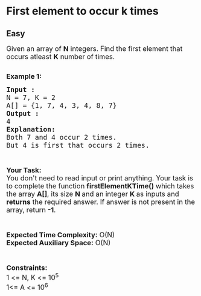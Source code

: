 # First element to occur k times
## Easy
<div class="problem-statement" style="user-select: auto;">
                <p style="user-select: auto;"></p><p style="user-select: auto;"><span style="font-size: 18px; user-select: auto;">Given an array of <strong style="user-select: auto;">N</strong> integers.&nbsp;Find the first element that occurs atleast&nbsp;<strong style="user-select: auto;">K</strong> number of times.</span><br style="user-select: auto;">
&nbsp;</p>

<p style="user-select: auto;"><span style="font-size: 18px; user-select: auto;"><strong style="user-select: auto;">Example 1:</strong></span></p>

<pre style="position: relative; user-select: auto;"><span style="font-size: 18px; user-select: auto;"><strong style="user-select: auto;">Input :</strong>
N = 7, K = 2
A[] = {1, 7, 4, 3, 4, 8, 7}
<strong style="user-select: auto;">Output :</strong>
4
<strong style="user-select: auto;">Explanation:</strong>
Both 7 and 4 occur 2 times. 
But 4 is first that occurs 2 times.</span><div class="open_grepper_editor" title="Edit &amp; Save To Grepper" style="user-select: auto;"></div></pre>

<p style="user-select: auto;">&nbsp;</p>

<p style="user-select: auto;"><span style="font-size: 18px; user-select: auto;"><strong style="user-select: auto;">Your Task:&nbsp;&nbsp;</strong><br style="user-select: auto;">
You don't need to read input or print anything. Your task is to complete the function&nbsp;<strong style="user-select: auto;">firstElementKTime()</strong>&nbsp;which takes the array <strong style="user-select: auto;">A[]</strong>, its size <strong style="user-select: auto;">N </strong>and an integer <strong style="user-select: auto;">K </strong>as inputs and <strong style="user-select: auto;">returns</strong> the required answer. If answer is not present in the array, return <strong style="user-select: auto;">-1</strong>.</span></p>

<p style="user-select: auto;">&nbsp;</p>

<p style="user-select: auto;"><span style="font-size: 18px; user-select: auto;"><strong style="user-select: auto;">Expected Time Complexity:</strong> O(N)<br style="user-select: auto;">
<strong style="user-select: auto;">Expected Auxiliary Space:</strong> O(N)</span></p>

<p style="user-select: auto;">&nbsp;</p>

<p style="user-select: auto;"><span style="font-size: 18px; user-select: auto;"><strong style="user-select: auto;">Constraints:</strong><br style="user-select: auto;">
1 &lt;= N, K &lt;= 10<sup style="user-select: auto;">5</sup><br style="user-select: auto;">
1&lt;= A &lt;= 10<sup style="user-select: auto;">6</sup></span></p>

<p style="user-select: auto;">&nbsp;</p>

<p style="user-select: auto;">&nbsp;</p>

<p style="user-select: auto;">&nbsp;</p>

<p style="user-select: auto;">&nbsp;</p>
 <p style="user-select: auto;"></p>
            </div>